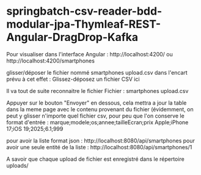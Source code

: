 # springbatch-csv-reader-bdd-modular-jpa-Thymleaf-REST-Angular-DragDrop-Kafka

Pour visualiser dans l'interface Angular : http://localhost:4200/ ou http://localhost:4200/smartphones

glisser/déposer le fichier nommé smartphones upload.csv dans l'encart prévu à cet effet : Glissez-déposez un fichier CSV ici

Il va tout de suite reconnaitre le fichier Fichier : smartphones upload.csv

Appuyer sur le bouton "Envoyer" en dessous, cela mettra a jour la table dans la meme page avec le contenu provenant du fichier (évidemment, on peut y glisser n'importe quel fichier csv, pour peu que l'on conserve le format d'entrée : marque;modele;os;annee;tailleEcran;prix Apple;iPhone 17;iOS 19;2025;6.1;999

pour avoir la liste format json : http://localhost:8080/api/smartphones pour avoir une seule entité de la liste : http://localhost:8080/api/smartphones/1

A savoir que chaque upload de fichier est enregistré dans le répertoire uploads/
